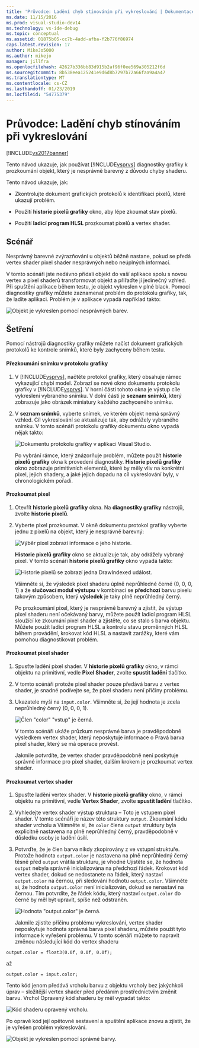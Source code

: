 ```yaml
---
title: 'Průvodce: Ladění chyb stínováním při vykreslování | Dokumentace Microsoftu'
ms.date: 11/15/2016
ms.prod: visual-studio-dev14
ms.technology: vs-ide-debug
ms.topic: conceptual
ms.assetid: 01875b05-cc7b-4add-afba-f2b776f86974
caps.latest.revision: 17
author: MikeJo5000
ms.author: mikejo
manager: jillfra
ms.openlocfilehash: 42627b336bb83d915b2af96f0ee569a305212f6d
ms.sourcegitcommit: 8b538eea125241e9d6d8b7297b72a66faa9a4a47
ms.translationtype: MT
ms.contentlocale: cs-CZ
ms.lasthandoff: 01/23/2019
ms.locfileid: "54775379"
---
```

# <a name="walkthrough-debugging-rendering-errors-due-to-shading"></a>Průvodce: Ladění chyb stínováním při vykreslování
[!INCLUDE[vs2017banner](../includes/vs2017banner.md)]

Tento návod ukazuje, jak používat [!INCLUDE[vsprvs](../includes/vsprvs-md.md)] diagnostiky grafiky k prozkoumání objekt, který je nesprávně barevný z důvodu chyby shaderu.  
  
 Tento návod ukazuje, jak:  
  
-   Zkontrolujte dokument grafických protokolů k identifikaci pixelů, které ukazují problém.  
  
-   Použití **historie pixelů grafiky** okno, aby lépe zkoumat stav pixelů.  
  
-   Použití **ladicí program HLSL** prozkoumat pixelů a vertex shader.  
  
## <a name="scenario"></a>Scénář  
 Nesprávný barevné zvýrazňování u objektů běžně nastane, pokud se předá vertex shader pixel shader nesprávných nebo neúplných informací.  
  
 V tomto scénáři jste nedávno přidali objekt do vaší aplikace spolu s novou vertex a pixel shaderů transformovat objekt a přiřaďte jí jedinečný vzhled. Při spuštění aplikace během testu, je objekt vykreslen v plné black. Pomocí diagnostiky grafiky můžete zaznamenat problém do protokolu grafiky, tak, že ladíte aplikaci. Problém je v aplikace vypadá například takto:  
  
 ![Objekt je vykreslen pomocí nesprávných barev. ](../debugger/media/gfx-diag-demo-render-error-shader-problem.png "gfx_diag_demo_render_error_shader_problem")  
  
## <a name="investigation"></a>Šetření  
 Pomocí nástrojů diagnostiky grafiky můžete načíst dokument grafických protokolů ke kontrole snímků, které byly zachyceny během testu.  
  
#### <a name="to-examine-a-frame-in-a-graphics-log"></a>Přezkoumání snímku v protokolu grafiky  
  
1. V [!INCLUDE[vsprvs](../includes/vsprvs-md.md)], načtěte protokol grafiky, který obsahuje rámec vykazující chybí model. Zobrazí se nové okno dokumentu protokolu grafiky v [!INCLUDE[vsprvs](../includes/vsprvs-md.md)]. V horní části tohoto okna je výstup cíle vykreslení vybraného snímku. V dolní části je **seznam snímků**, který zobrazuje jako obrázek miniatury každého zachyceného snímku.  
  
2. V **seznam snímků**, vyberte snímek, ve kterém objekt nemá správný vzhled. Cíl vykreslování se aktualizuje tak, aby odrážely vybraného snímku. V tomto scénáři protokolu grafiky dokumentu okno vypadá nějak takto:  
  
    ![Dokumentu protokolu grafiky v aplikaci Visual Studio. ](../debugger/media/gfx-diag-demo-render-error-shader-step-1.png "gfx_diag_demo_render_error_shader_step_1")  
  
   Po vybrání rámce, který znázorňuje problém, můžete použít **historie pixelů grafiky** okna k provedení diagnostiky. **Historie pixelů grafiky** okno zobrazuje primitivních elementů, které by měly vliv na konkrétní pixel, jejich shadery, a jaké jejich dopadu na cíl vykreslování byly, v chronologickém pořadí.  
  
#### <a name="to-examine-a-pixel"></a>Prozkoumat pixel  
  
1. Otevřít **historie pixelů grafiky** okna. Na **diagnostiky grafiky** nástrojů, zvolte **historie pixelů**.  
  
2. Vyberte pixel prozkoumat. V okně dokumentu protokol grafiky vyberte jednu z pixelů na objekt, který je nesprávně barevný:  
  
    ![Výběr pixel zobrazí informace o jeho historie. ](../debugger/media/gfx-diag-demo-render-error-shader-step-2.png "gfx_diag_demo_render_error_shader_step_2")  
  
    **Historie pixelů grafiky** okno se aktualizuje tak, aby odrážely vybraný pixel. V tomto scénáři **historie pixelů grafiky** okno vypadá takto:  
  
    ![Historie pixelů se zobrazí jedna DrawIndexed událost. ](../debugger/media/gfx-diag-demo-render-error-shader-step-3.png "gfx_diag_demo_render_error_shader_step_3")  
  
    Všimněte si, že výsledek pixel shaderu úplně neprůhledné černé (0, 0, 0, 1) a že **slučovací modul výstupu** v kombinaci se **předchozí** barvu pixelu takovým způsobem, který **výsledek** je taky plně neprůhledný černý.  
  
   Po prozkoumání pixel, který je nesprávně barevný a zjistit, že výstup pixel shaderu není očekávaný barvy, můžete použít ladicí program HLSL sloužící ke zkoumání pixel shader a zjistěte, co se stalo s barva objektu. Můžete použít ladicí program HLSL a kontrolu stavu proměnných HLSL během provádění, krokovat kód HLSL a nastavit zarážky, které vám pomohou diagnostikovat problém.  
  
#### <a name="to-examine-the-pixel-shader"></a>Prozkoumat pixel shader  
  
1. Spusťte ladění pixel shader. V **historie pixelů grafiky** okno, v rámci objektu na primitivní, vedle **Pixel Shader**, zvolte **spustit ladění** tlačítko.  
  
2. V tomto scénáři protože pixel shader pouze předává barvu z vertex shader, je snadné podívejte se, že pixel shaderu není příčiny problému.  
  
3. Ukazatele myši na `input.color`. Všimněte si, že její hodnota je zcela neprůhledný černý (0, 0, 0, 1).  
  
    ![Člen "color" "vstup" je černá. ](../debugger/media/gfx-diag-demo-render-error-shader-step-5.png "gfx_diag_demo_render_error_shader_step_5")  
  
    V tomto scénáři ukáže průzkum nesprávné barva je pravděpodobně výsledkem vertex shader, který neposkytuje informace o Pravá barva pixel shader, který se má operace provést.  
  
   Jakmile potvrdíte, že vertex shader pravděpodobně není poskytuje správné informace pro pixel shader, dalším krokem je prozkoumat vertex shader.  
  
#### <a name="to-examine-the-vertex-shader"></a>Prozkoumat vertex shader  
  
1. Spusťte ladění vertex shader. V **historie pixelů grafiky** okno, v rámci objektu na primitivní, vedle **Vertex Shader**, zvolte **spustit ladění** tlačítko.  
  
2. Vyhledejte vertex shader výstup struktura – Toto je vstupem pixel shader. V tomto scénáři je název této struktury `output`. Zkoumání kódu shader vrcholu a Všimněte si, že `color` člena `output` struktury byla explicitně nastavena na plně neprůhledný černý, pravděpodobně v důsledku osoby je ladění úsilí.  
  
3. Potvrďte, že je člen barva nikdy zkopírovány z ve vstupní struktuře. Protože hodnota `output.color` je nastavena na plně neprůhledný černý těsně před `output` vrátila strukturu, je vhodné Ujistěte se, že hodnota `output` nebyla správně inicializována na předchozí řádek. Krokovat kód vertex shader, dokud se nedostanete na řádek, který nastaví `output.color` na černou, při sledování hodnotu `output.color`. Všimněte si, že hodnota `output.color` není inicializován, dokud se nenastaví na černou. Tím potvrdíte, že řádek kódu, který nastaví `output.color` do černé by měl být upravit, spíše než odstraněn.  
  
    ![Hodnota "output.color" je černá. ](../debugger/media/gfx-diag-demo-render-error-shader-step-7.png "gfx_diag_demo_render_error_shader_step_7")  
  
   Jakmile zjistíte příčinu problému vykreslování, vertex shader neposkytuje hodnota správná barva pixel shaderu, můžete použít tyto informace k vyřešení problému. V tomto scénáři můžete to napravit změnou následující kód do vertex shaderu  
  
```  
output.color = float3(0.0f, 0.0f, 0.0f);  
```  
  
 až  
  
```hlsl  
output.color = input.color;  
```  
  
 Tento kód jenom předává vrcholu barvu z objektu vrcholy bez jakýchkoli úprav – složitější vertex shader před předáním prostřednictvím změnit barvu. Vrchol Opravený kód shaderu by měl vypadat takto:  
  
 ![Kód shaderu opravený vrcholu. ](../debugger/media/gfx-diag-demo-render-error-shader-step-8.png "gfx_diag_demo_render_error_shader_step_8")  
  
 Po opravě kód její opětovné sestavení a spuštění aplikace znovu a zjistit, že je vyřešen problém vykreslování.  
  
 ![Objekt je vykreslen pomocí správné barvy. ](../debugger/media/gfx-diag-demo-render-error-shader-resolution.png "gfx_diag_demo_render_error_shader_resolution")
